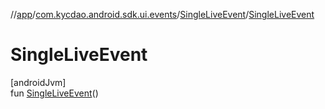 //[app](../../../index.md)/[com.kycdao.android.sdk.ui.events](../index.md)/[SingleLiveEvent](index.md)/[SingleLiveEvent](-single-live-event.md)

# SingleLiveEvent

[androidJvm]\
fun [SingleLiveEvent](-single-live-event.md)()
